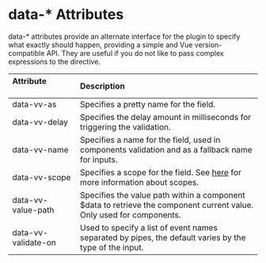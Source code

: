 # data-* Attributes

data-* attributes provide an alternate interface for the plugin to specify what exactly should happen, providing a simple and Vue version-compatible API. They are useful if you do not like to pass complex expressions to the directive.

| Attribute &nbsp; &nbsp; &nbsp; &nbsp; &nbsp; &nbsp; &nbsp; &nbsp; &nbsp; &nbsp; &nbsp; &nbsp; &nbsp; &nbsp; &nbsp; &nbsp; &nbsp; &nbsp; &nbsp; | Description |
| :--- | :--- |
| data-vv-as | Specifies a pretty name for the field. |
| data-vv-delay | Specifies the delay amount in milliseconds for triggering the validation. |
| data-vv-name | Specifies a name for the field, used in components validation and as a fallback name for inputs. |
| data-vv-scope | Specifies a scope for the field. See [here](../examples/scopes.md) for more information about scopes. |
| data-vv-value-path | Specifies the value path within a component $data to retrieve the component current value. Only used for components. |
| data-vv-validate-on | Used to specify a list of event names separated by pipes, the default varies by the type of the input. |
